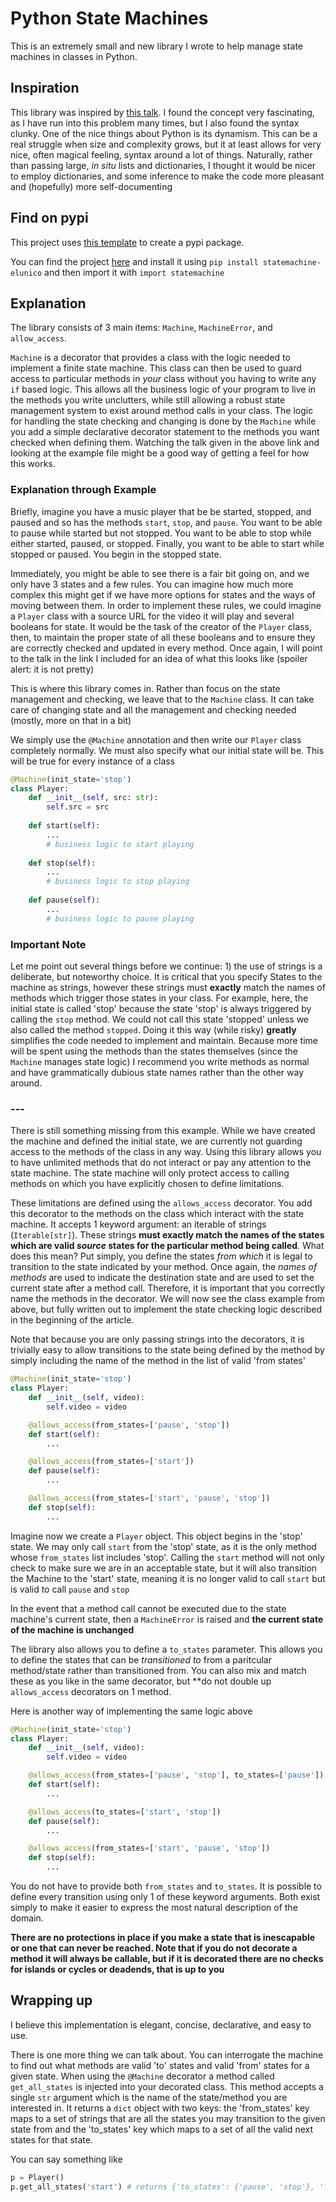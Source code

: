 # Python State Machines
This is an extremely small and new library I wrote to help manage state machines in classes in Python.

## Inspiration
This library was inspired by [this talk](https://www.youtube.com/watch?v=I1Mzx_tSpew). I found the concept very fascinating, as I have run into this problem many times, but I also found the syntax clunky. 
One of the nice things about Python is its dynamism. This can be a real struggle when size and complexity grows, but it at least
allows for very nice, often magical feeling, syntax around a lot of things. Naturally, rather than passing large, *in situ* lists and dictionaries, I thought it would be 
nicer to employ dictionaries, and some inference to make the code more pleasant and (hopefully) more self-documenting

## Find on pypi

This project uses [this template](https://github.com/fastai/pypi_template) to create a pypi package. 

You can find the project [here](https://pypi.org/project/statemachine-elunico/) and install it using `pip install statemachine-elunico` and then import it with `import statemachine`

## Explanation 
The library consists of 3 main items: `Machine`, `MachineError`, and `allow_access`.

`Machine` is a decorator that provides a class with the logic needed to implement a finite state machine. 
This class can then be used to guard access to particular
methods in *your* class without you having to write any `if` based logic.
This allows all the business logic of your program to live in the methods you write unclutters, 
while still allowing a robust state management system  to exist around method calls in your class. 
The logic for handling the state checking and changing is done by the `Machine` while you add a simple 
declarative decorator statement to the methods you want checked when defining them. 
Watching the talk given in the above link and looking at the example file might be a good way of getting a feel for how this works. 


### Explanation through Example

Briefly, imagine you have a music player that be be started, stopped, and paused and so has the methods `start`, `stop`, and `pause`.
You want to be able to pause while started but not stopped. You want to be able to stop while either started, paused, or stopped. Finally,
you want to be able to start while stopped or paused. You begin in the stopped state.

Immediately, you might be able to see there is a fair bit going on, and we only have 3 states and a few rules. 
You can imagine how much more complex this might get if we have more options for states and the ways of moving between them.
In order to implement these rules, we could imagine a `Player` class with a source URL for the video it will play and 
several booleans for state. It would be the task of the creator of the `Player` class, then, to maintain the proper state 
of all these booleans and to ensure they are correctly checked and updated in every method. Once again, I will point
to the talk in the link I included for an idea of what this looks like (spoiler alert: it is not pretty)

This is where this library comes in. Rather than focus on the state management and checking, we leave that 
to the `Machine` class. It can take care of changing state and all the management and checking needed (mostly, 
more on that in a bit)

We simply use the `@Machine` annotation and then write our `Player` class
completely normally. We must also specify what our initial state will be. This will be true for every instance of a class

```python 
@Machine(init_state='stop')
class Player:
    def __init__(self, src: str):
        self.src = src
        
    def start(self):
        ...
        # business logic to start playing
     
    def stop(self):
        ...
        # business logic to stop playing
    
    def pause(self):
        ... 
        # business logic to pause playing
```

### Important Note

Let me point out several things before we continue: 1) the use of strings is a deliberate, but noteworthy choice. It is critical that you specify States 
to the machine as strings, however these strings must **exactly** match the names of methods which trigger those states in your class.
For example, here, the initial state is called 'stop' because the state 'stop' is always triggered by calling the `stop` method. 
We could not call this state 'stopped' unless we also called the method `stopped`. Doing it this way (while risky) **greatly** simplifies the code 
needed to implement and maintain. Because more time will be spent using the methods than the states themselves (since the `Machine` manages state logic)
I recommend you write methods as normal and have grammatically dubious state names rather than the other way around.
### ---

There is still something missing from this example. While we have created the machine and defined the initial state, we are
currently not guarding access to the methods of the class in any way. 
Using this library allows you to have unlimited methods that do not interact or pay any attention to the 
state machine. The state machine will only protect access to calling methods on which you have explicitly chosen 
to define limitations. 

These limitations are defined using the `allows_access` decorator. You 
add this decorator to the methods on the class which interact with the state machine. 
It accepts 1 keyword argument: an iterable of strings (`Iterable[str]`).
These strings **must exactly match the names of the states which are valid _source_ states for the particular method
being called**. What does this mean? Put simply, you define the states *from which* it is legal to transition 
to the state indicated by your method. Once again, the *names of methods* are used to indicate the destination
state and are used to set the current state after a method call. Therefore, it is important that you correctly name
the methods in the decorator. We will now see the class example from above, but fully written out to implement 
the state checking logic described in the beginning of the article. 

Note that because you are only passing strings into the decorators, it is trivially easy to allow transitions 
to the state being defined by the method by simply including the name of the method in the list of valid 'from states'

```python
@Machine(init_state='stop')
class Player:
    def __init__(self, video):
        self.video = video

    @allows_access(from_states=['pause', 'stop'])
    def start(self):
        ...

    @allows_access(from_states=['start'])
    def pause(self):
        ...

    @allows_access(from_states=['start', 'pause', 'stop'])
    def stop(self):
        ...
```

Imagine now we create a `Player` object. This object begins in the 'stop' state. We may only call `start` from the 
'stop' state, as it is the only method whose `from_states` list includes 'stop'. Calling the `start` method 
will not only check to make sure we are in an acceptable state, but it will also transition the Machine to the 
'start' state, meaning it is no longer valid to call `start` but is valid to call `pause` and `stop` 

In the event that a method call cannot be executed due to the state machine's current state, then a `MachineError`
is raised and **the current state of the machine is unchanged**

The library also allows you to define a `to_states` parameter. This allows you to define the states that can be 
*transitioned to* from a paritcular method/state rather than transitioned from. You can also mix and match these
as you like in the same decorator, but **do not double up `allows_access` decorators on 1 method.

Here is another way of implementing the same logic above

```python
@Machine(init_state='stop')
class Player:
    def __init__(self, video):
        self.video = video

    @allows_access(from_states=['pause', 'stop'], to_states=['pause'])
    def start(self):
        ...

    @allows_access(to_states=['start', 'stop'])
    def pause(self):
        ...

    @allows_access(from_states=['start', 'pause', 'stop'])
    def stop(self):
        ...
```

You do not have to provide both `from_states` and `to_states`. It is possible to define every transition using only 
1 of these keyword arguments. Both exist simply to make it easier to express the most natural description of the 
domain. 

**There are no protections in place if you make a state that is inescapable or one that can never be reached. 
Note that if you do not decorate a method it will always be callable, but if it is decorated there are no checks for 
islands or cycles or deadends, that is up to you**

## Wrapping up 

I believe this implementation is elegant, concise, declarative, and easy to use. 

There is one more thing we can talk about. You can interrogate the machine to find out what methods are valid 
'to' states and valid 'from' states for a given state. When using the `@Machine` decorator
a method called `get_all_states` is injected into your decorated class. This method accepts a single `str` argument which is the 
name of the state/method you are interested in. It returns a `dict` object with two keys: the 'from_states' key 
maps to a set of strings that are all the states you may transition to the given state from and the 'to_states' 
key which maps to a set of all the valid next states for that state. 

You can say something like

```python
p = Player()
p.get_all_states('start') # returns {'to_states': {'pause', 'stop'}, 'from_states': {'pause', 'stop'}}
```
